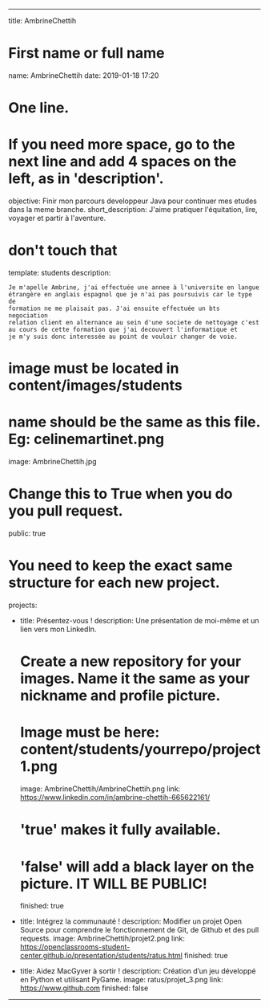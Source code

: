 ---

title: AmbrineChettih

# First name or full name
name: AmbrineChettih
date: 2019-01-18 17:20

# One line.
# If you need more space, go to the next line and add 4 spaces on the left, as in 'description'.
objective: Finir mon parcours developpeur Java pour continuer mes etudes dans la meme branche.
short_description: J'aime pratiquer l'équitation, lire, voyager et partir à l'aventure.

# don't touch that
template: students
description:

    Je m'apelle Ambrine, j'ai effectuée une annee à l'universite en langue 
	étrangère en anglais espagnol que je n'ai pas poursuivis car le type de 
	formation ne me plaisait pas. J'ai ensuite effectuée un bts negociation 
	relation client en alternance au sein d'une societe de nettoyage c'est 
	au cours de cette formation que j'ai decouvert l'informatique et 
	je m'y suis donc interessée au point de vouloir changer de voie.

# image must be located in content/images/students
# name should be the same as this file. Eg: celinemartinet.png
image: AmbrineChettih.jpg

# Change this to True when you do you pull request.
public: true

# You need to keep the exact same structure for each new project.
projects:
  - title: Présentez-vous !
    description: Une présentation de moi-même et un lien vers mon LinkedIn.
    # Create a new repository for your images. Name it the same as your nickname and profile picture.
    # Image must be here: content/students/yourrepo/project1.png
    image: AmbrineChettih/AmbrineChettih.png
    link: https://www.linkedin.com/in/ambrine-chettih-665622161/
    # 'true' makes it fully available.
    # 'false' will add a black layer on the picture. IT WILL BE PUBLIC!
    finished: true
	
  - title: Intégrez la communauté !
    description: Modifier un projet Open Source pour comprendre le fonctionnement de Git, de Github et des pull requests. 
    image: AmbrineChettih/projet2.png
    link: https://openclassrooms-student-center.github.io/presentation/students/ratus.html
    finished: true
	
  - title: Aidez MacGyver à sortir !
    description: Création d’un jeu développé en Python et utilisant PyGame.
    image: ratus/projet_3.png
    link: https://www.github.com
    finished: false
---